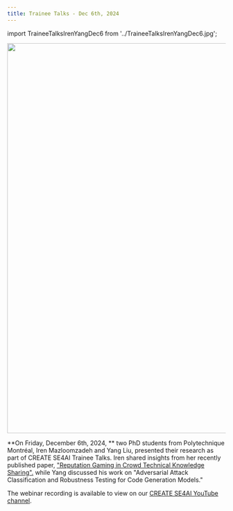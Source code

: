 ```yaml
---
title: Trainee Talks - Dec 6th, 2024
---
```


import TraineeTalksIrenYangDec6 from '../TraineeTalksIrenYangDec6.jpg';

<p class="Trainee_Talk"><img src={TraineeTalksIrenYangDec6} width="900"/></p>


**On Friday, December 6th, 2024, ** two PhD students from Polytechnique Montréal, Iren Mazloomzadeh and Yang Liu, presented their research as part of CREATE SE4AI Trainee Talks. Iren shared insights from her recently published paper, ["Reputation Gaming in Crowd Technical Knowledge Sharing".](https://dl.acm.org/doi/abs/10.1145/3691627) while Yang discussed his work on "Adversarial Attack Classification and Robustness Testing for Code Generation Models."

The webinar recording is available to view on our [CREATE SE4AI YouTube channel](https://www.youtube.com/watch?v=S7V3dbl8QkM).





